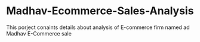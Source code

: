 # Madhav-Ecommerce-Sales-Analysis

This porject conaints details about analysis of E-commerce firm named ad Madhav E-Commerce sale 
